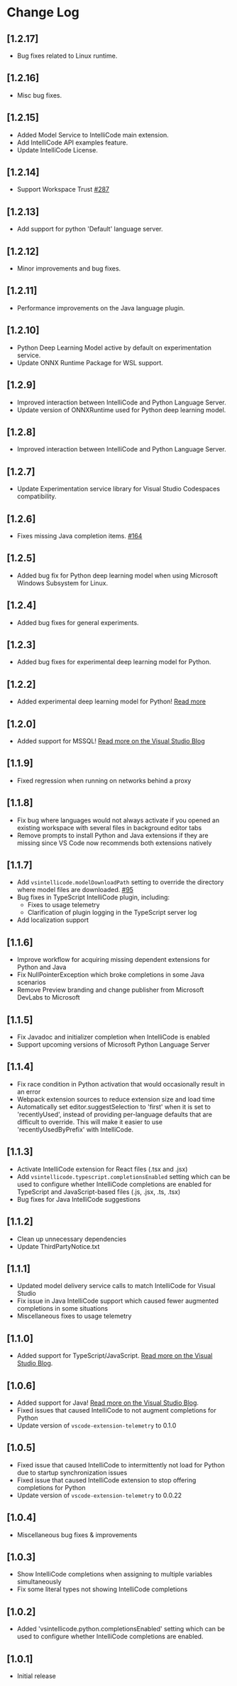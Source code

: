 # Change Log
## [1.2.17]
- Bug fixes related to Linux runtime.

## [1.2.16]
- Misc bug fixes.

## [1.2.15]
- Added Model Service to IntelliCode main extension.
- Add IntelliCode API examples feature.
- Update IntelliCode License.

## [1.2.14]
- Support Workspace Trust [#287](https://github.com/MicrosoftDocs/intellicode/issues/287)

## [1.2.13]
- Add support for python 'Default' language server.

## [1.2.12]
- Minor improvements and bug fixes.

## [1.2.11]
- Performance improvements on the Java language plugin.

## [1.2.10]
- Python Deep Learning Model active by default on experimentation service.
- Update ONNX Runtime Package for WSL support.

## [1.2.9]
- Improved interaction between IntelliCode and Python Language Server.
- Update version of ONNXRuntime used for Python deep learning model.

## [1.2.8]
- Improved interaction between IntelliCode and Python Language Server.

## [1.2.7]
- Update Experimentation service library for Visual Studio Codespaces compatibility.

## [1.2.6]
- Fixes missing Java completion items. [#164](https://github.com/MicrosoftDocs/intellicode/issues/164)

## [1.2.5]
- Added bug fix for Python deep learning model when using Microsoft Windows Subsystem for Linux.

## [1.2.4]
- Added bug fixes for general experiments.

## [1.2.3]
- Added bug fixes for experimental deep learning model for Python.

## [1.2.2]
- Added experimental deep learning model for Python! [Read more](https://aka.ms/intellicode/vscode-experiments)

## [1.2.0]
- Added support for MSSQL! [Read more on the Visual Studio Blog](https://aka.ms/vsicsql)

## [1.1.9]
- Fixed regression when running on networks behind a proxy

## [1.1.8]
- Fix bug where languages would not always activate if you opened an existing workspace with several files in background editor tabs
- Remove prompts to install Python and Java extensions if they are missing since VS Code now recommends both extensions natively

## [1.1.7]
- Add `vsintellicode.modelDownloadPath` setting to override the directory where model files are downloaded. [#95](https://github.com/MicrosoftDocs/intellicode/issues/95)
- Bug fixes in TypeScript IntelliCode plugin, including:
  - Fixes to usage telemetry
  - Clarification of plugin logging in the TypeScript server log
- Add localization support

## [1.1.6]
- Improve workflow for acquiring missing dependent extensions for Python and Java
- Fix NullPointerException which broke completions in some Java scenarios
- Remove Preview branding and change publisher from Microsoft DevLabs to Microsoft

## [1.1.5]
- Fix Javadoc and initializer completion when IntelliCode is enabled
- Support upcoming versions of Microsoft Python Language Server

## [1.1.4]
- Fix race condition in Python activation that would occasionally result in an error
- Webpack extension sources to reduce extension size and load time
- Automatically set editor.suggestSelection to 'first' when it is set to 'recentlyUsed', instead of providing per-language defaults that are difficult to override. This will make it easier to use 'recentlyUsedByPrefix' with IntelliCode.

## [1.1.3]
- Activate IntelliCode extension for React files (.tsx and .jsx)
- Add `vsintellicode.typescript.completionsEnabled` setting which can be used to configure whether IntelliCode completions are enabled for TypeScript and JavaScript-based files (.js, .jsx, .ts, .tsx)
- Bug fixes for Java IntelliCode suggestions
 
## [1.1.2]
- Clean up unnecessary dependencies
- Update ThirdPartyNotice.txt

## [1.1.1]
- Updated model delivery service calls to match IntelliCode for Visual Studio
- Fix issue in Java IntelliCode support which caused fewer augmented completions in some situations
- Miscellaneous fixes to usage telemetry

## [1.1.0]
- Added support for TypeScript/JavaScript. [Read more on the Visual Studio Blog](https://aka.ms/vsicblog).

## [1.0.6]
- Added support for Java! [Read more on the Visual Studio Blog](https://aka.ms/vsicjava).
- Fixed issues that caused IntelliCode to not augment completions for Python
- Update version of `vscode-extension-telemetry` to 0.1.0

## [1.0.5]
- Fixed issue that caused IntelliCode to intermittently not load for Python due to startup synchronization issues
- Fixed issue that caused IntelliCode extension to stop offering completions for Python
- Update version of `vscode-extension-telemetry` to 0.0.22

## [1.0.4]
- Miscellaneous bug fixes & improvements

## [1.0.3]
- Show IntelliCode completions when assigning to multiple variables simultaneously
- Fix some literal types not showing IntelliCode completions

## [1.0.2]
- Added 'vsintellicode.python.completionsEnabled' setting which can be used to configure whether IntelliCode completions are enabled.

## [1.0.1]
- Initial release
